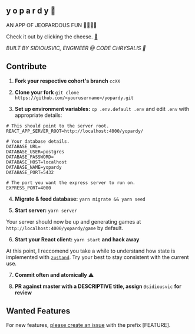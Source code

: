 ## y o p a r d y 🍍

AN APP OF JEOPARDOUS FUN 🤖👍🏼🔥

Check it out by clicking the cheese. [🧀](https://sidiousvic.github.io/yopardy/)

_BUILT BY SIDIOUSVIC, ENGINEER @ CODE CHRYSALIS 🐛_

## Contribute

1. **Fork your respective cohort's branch** `ccXX`

2. **Clone your fork** `git clone https://github.com/<yourusername>/yopardy.git`

3. **Set up environment variables:** `cp .env.default .env` and edit `.env` with appropriate details:

```
# This should point to the server root.
REACT_APP_SERVER_ROOT=http://localhost:4000/yopardy/

# Your database details.
DATABASE_URL=
DATABASE_USER=postgres
DATABASE_PASSWORD=
DATABASE_HOST=localhost
DATABASE_NAME=yopardy
DATABASE_PORT=5432

# The port you want the express server to run on.
EXPRESS_PORT=4000
```

4. **Migrate & feed database:** `yarn migrate && yarn seed`

5. **Start server:** `yarn server`

Your server should now be up and generating games at `http://localhost:4000/yopardy/game` by default.

6. **Start your React client:** `yarn start` **and hack away**

At this point, I reccomend you take a while to understand how state is implemented with [`zustand`](https://github.com/react-spring/zustand). Try your best to stay consistent with the current use.

7. **Commit often and atomically** ⚠️

8. **PR against master with a DESCRIPTIVE title, assign** `@sidiousvic` **for review**

## Wanted Features

For new features, [please create an issue](https://github.com/sidiousvic/yopardy/issues) with the prefix [FEATURE].
